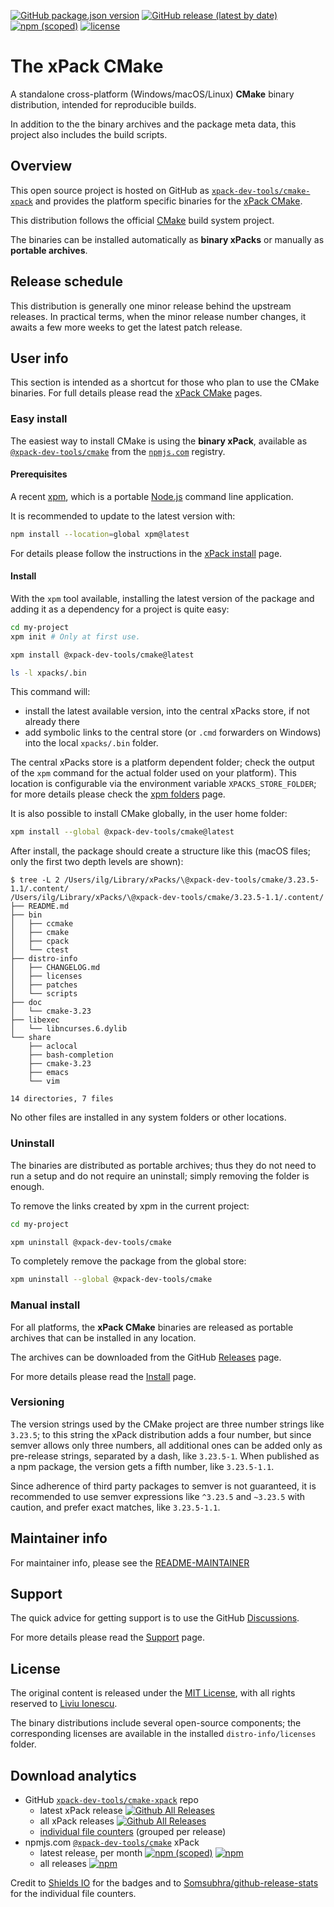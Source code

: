 
[![GitHub package.json version](https://img.shields.io/github/package-json/v/xpack-dev-tools/cmake-xpack)](https://github.com/xpack-dev-tools/cmake-xpack/blob/xpack/package.json)
[![GitHub release (latest by date)](https://img.shields.io/github/v/release/xpack-dev-tools/cmake-xpack)](https://github.com/xpack-dev-tools/cmake-xpack/releases/)
[![npm (scoped)](https://img.shields.io/npm/v/@xpack-dev-tools/cmake.svg?color=blue)](https://www.npmjs.com/package/@xpack-dev-tools/cmake/)
[![license](https://img.shields.io/github/license/xpack-dev-tools/cmake-xpack)](https://github.com/xpack-dev-tools/cmake-xpack/blob/xpack/LICENSE)

# The xPack CMake

A standalone cross-platform (Windows/macOS/Linux) **CMake**
binary distribution, intended for reproducible builds.

In addition to the the binary archives and the package meta data,
this project also includes the build scripts.

## Overview

This open source project is hosted on GitHub as
[`xpack-dev-tools/cmake-xpack`](https://github.com/xpack-dev-tools/cmake-xpack)
and provides the platform specific binaries for the
[xPack CMake](https://xpack.github.io/cmake/).

This distribution follows the official [CMake](http://cmake.org)
build system project.

The binaries can be installed automatically as **binary xPacks** or manually as
**portable archives**.

## Release schedule

This distribution is generally one minor release behind the upstream releases.
In practical terms, when the minor release number changes, it awaits a few
more weeks to get the latest patch release.

## User info

This section is intended as a shortcut for those who plan
to use the CMake binaries. For full details please read the
[xPack CMake](https://xpack.github.io/cmake/) pages.

### Easy install

The easiest way to install CMake is using the **binary xPack**, available as
[`@xpack-dev-tools/cmake`](https://www.npmjs.com/package/@xpack-dev-tools/cmake)
from the [`npmjs.com`](https://www.npmjs.com) registry.

#### Prerequisites

A recent [xpm](https://xpack.github.io/xpm/),
which is a portable [Node.js](https://nodejs.org/) command line application.

It is recommended to update to the latest version with:

```sh
npm install --location=global xpm@latest
```

For details please follow the instructions in the
[xPack install](https://xpack.github.io/install/) page.

#### Install

With the `xpm` tool available, installing
the latest version of the package and adding it as
a dependency for a project is quite easy:

```sh
cd my-project
xpm init # Only at first use.

xpm install @xpack-dev-tools/cmake@latest

ls -l xpacks/.bin
```

This command will:

- install the latest available version,
into the central xPacks store, if not already there
- add symbolic links to the central store
(or `.cmd` forwarders on Windows) into
the local `xpacks/.bin` folder.

The central xPacks store is a platform dependent
folder; check the output of the `xpm` command for the actual
folder used on your platform).
This location is configurable via the environment variable
`XPACKS_STORE_FOLDER`; for more details please check the
[xpm folders](https://xpack.github.io/xpm/folders/) page.

It is also possible to install CMake globally, in the user home folder:

```sh
xpm install --global @xpack-dev-tools/cmake@latest
```

After install, the package should create a structure like this (macOS files;
only the first two depth levels are shown):

```console
$ tree -L 2 /Users/ilg/Library/xPacks/\@xpack-dev-tools/cmake/3.23.5-1.1/.content/
/Users/ilg/Library/xPacks/\@xpack-dev-tools/cmake/3.23.5-1.1/.content/
├── README.md
├── bin
│   ├── ccmake
│   ├── cmake
│   ├── cpack
│   └── ctest
├── distro-info
│   ├── CHANGELOG.md
│   ├── licenses
│   ├── patches
│   └── scripts
├── doc
│   └── cmake-3.23
├── libexec
│   └── libncurses.6.dylib
└── share
    ├── aclocal
    ├── bash-completion
    ├── cmake-3.23
    ├── emacs
    └── vim

14 directories, 7 files
```

No other files are installed in any system folders or other locations.

### Uninstall

The binaries are distributed as portable archives; thus they do not need
to run a setup and do not require an uninstall; simply removing the
folder is enough.

To remove the links created by xpm in the current project:

```sh
cd my-project

xpm uninstall @xpack-dev-tools/cmake
```

To completely remove the package from the global store:

```sh
xpm uninstall --global @xpack-dev-tools/cmake
```

### Manual install

For all platforms, the **xPack CMake**
binaries are released as portable
archives that can be installed in any location.

The archives can be downloaded from the
GitHub [Releases](https://github.com/xpack-dev-tools/cmake-xpack/releases/)
page.

For more details please read the
[Install](https://xpack.github.io/cmake/install/) page.

### Versioning

The version strings used by the CMake project are three number strings
like `3.23.5`; to this string the xPack distribution adds a four number,
but since semver allows only three numbers, all additional ones can
be added only as pre-release strings, separated by a dash,
like `3.23.5-1`. When published as a npm package, the version gets
a fifth number, like `3.23.5-1.1`.

Since adherence of third party packages to semver is not guaranteed,
it is recommended to use semver expressions like `^3.23.5` and `~3.23.5`
with caution, and prefer exact matches, like `3.23.5-1.1`.

## Maintainer info

For maintainer info, please see the
[README-MAINTAINER](https://github.com/xpack-dev-tools/cmake-xpack/blob/xpack/README-MAINTAINER.md)

## Support

The quick advice for getting support is to use the GitHub
[Discussions](https://github.com/xpack-dev-tools/cmake-xpack/discussions/).

For more details please read the
[Support](https://xpack.github.io/cmake/support/) page.

## License

The original content is released under the
[MIT License](https://opensource.org/licenses/MIT), with all rights
reserved to [Liviu Ionescu](https://github.com/ilg-ul/).

The binary distributions include several open-source components; the
corresponding licenses are available in the installed
`distro-info/licenses` folder.

## Download analytics

- GitHub [`xpack-dev-tools/cmake-xpack`](https://github.com/xpack-dev-tools/cmake-xpack/) repo
  - latest xPack release
[![Github All Releases](https://img.shields.io/github/downloads/xpack-dev-tools/cmake-xpack/latest/total.svg)](https://github.com/xpack-dev-tools/cmake-xpack/releases/)
  - all xPack releases [![Github All Releases](https://img.shields.io/github/downloads/xpack-dev-tools/cmake-xpack/total.svg)](https://github.com/xpack-dev-tools/cmake-xpack/releases/)
  - [individual file counters](https://somsubhra.github.io/github-release-stats/?username=xpack-dev-tools&repository=cmake-xpack) (grouped per release)
- npmjs.com [`@xpack-dev-tools/cmake`](https://www.npmjs.com/package/@xpack-dev-tools/cmake/) xPack
  - latest release, per month
[![npm (scoped)](https://img.shields.io/npm/v/@xpack-dev-tools/cmake.svg)](https://www.npmjs.com/package/@xpack-dev-tools/cmake/)
[![npm](https://img.shields.io/npm/dm/@xpack-dev-tools/cmake.svg)](https://www.npmjs.com/package/@xpack-dev-tools/cmake/)
  - all releases [![npm](https://img.shields.io/npm/dt/@xpack-dev-tools/cmake.svg)](https://www.npmjs.com/package/@xpack-dev-tools/cmake/)

Credit to [Shields IO](https://shields.io) for the badges and to
[Somsubhra/github-release-stats](https://github.com/Somsubhra/github-release-stats)
for the individual file counters.
